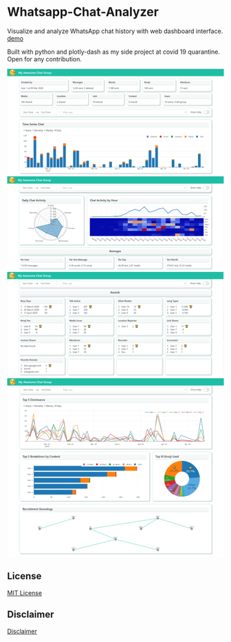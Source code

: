 # Whatsapp-Chat-Analyzer
Visualize and analyze WhatsApp chat history with web dashboard interface. [demo](http://wca123.herokuapp.com/groupchat/DEMO)

Built with python and plotly-dash as my side project at covid 19 quarantine. Open for any contribution.

<p align="center">
  <img src="assets/img1.png"><br/>
  <img src="assets/img2.png"><br/>
  <img src="assets/img3.png"><br/>
  <img src="assets/img4.png"><br/>
</p>

## License
[MIT License](LICENSE)

## Disclaimer
[Disclaimer](DISCLAIMER.md)